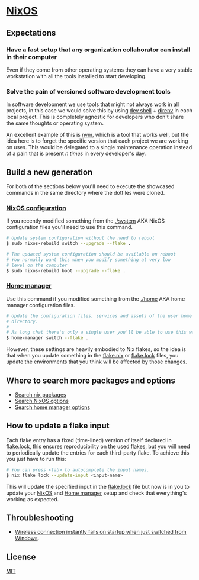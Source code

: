 # [NixOS](https://nixos.org/)

## Expectations

### Have a fast setup that any organization collaborator can install in their computer

Even if they come from other operating systems they can have a very stable workstation with all the tools installed
to start developing.

### Solve the pain of versioned software development tools

In software development we use tools that might not always work in all projects, in this case
we would solve this by using [dev shell](https://fasterthanli.me/series/building-a-rust-service-with-nix/part-10) + [direnv](https://direnv.net/) in each local project. This is completely agnostic for
developers who don't share the same thoughts or operating system.

An excellent example of this is [nvm](https://github.com/nvm-sh/nvm), which is a tool that works well, but the idea
here is to forget the specific version that each project we are working on uses. This would be delegated to a single
maintenance operation instead of a pain that is present *n times* in every developer's  day.

## Build a new generation

For both of the sections below you'll need to execute the showcased commands in the
same directory where the dotfiles were cloned.

### [NixOS configuration](https://github.com/NixOS/nixpkgs/tree/master/nixos/modules)

If you recently modified something from the [./system](./system) AKA NixOS configuration files
you'll need to use this command.

```sh
# Update system configuration without the need to reboot
$ sudo nixos-rebuild switch --upgrade --flake .

# The updated system configuration should be available on reboot
# You normally want this when you modify something at very low
# level on the computer
$ sudo nixos-rebuild boot --upgrade --flake .
```

### [Home manager](https://github.com/nix-community/home-manager/tree/master/modules)

Use this command if you modified something from the [./home](./home/) AKA home manager
configuration files.

```sh
# Update the configuration files, services and assets of the user home
# directory.
#
# As long that there's only a single user you'll be able to use this way.
$ home-manager switch --flake .
```

However, these settings are heavily embodied to Nix flakes, so the idea is that
when you update something in the [flake.nix](./flake.nix) or [flake.lock](./flake.lock)
files, you update the environments that you think will be affected by those changes.

## Where to search more packages and options

- [Search nix packages](https://search.nixos.org/packages)
- [Search NixOS options](https://search.nixos.org/options)
- [Search home manager options](https://mipmip.github.io/home-manager-option-search)


## How to update a flake input

Each flake entry has a fixed (time-lined) version of itself declared in [flake.lock](./flake.lock),
this ensures reproducibility on the used flakes, but you will need to periodically update the
entries for each third-party flake. To achieve this you just have to run this:

```sh
# You can press <tab> to autocomplete the input names.
$ nix flake lock --update-input <input-name>
```

This will update the specified input in the [flake.lock](./flake.lock) file but now
is in you to update your [NixOS](./system) and [Home manager](./home) setup and
check that everything's working as expected.

## Throubleshooting

 - [Wireless connection instantly fails on startup when just switched from Windows](https://wireless.wiki.kernel.org/en/users/drivers/iwlwifi#about_dual-boot_with_windows_and_fast-boot_enabled).

## License

[MIT](./.github/LICENSE)